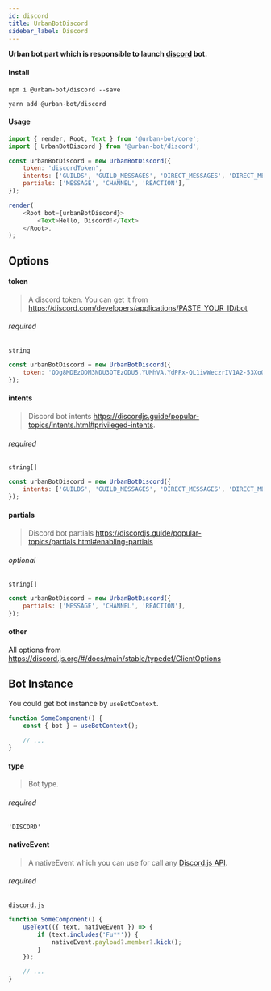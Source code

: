```yaml
---
id: discord
title: UrbanBotDiscord
sidebar_label: Discord
---
```

**Urban bot part which is responsible to launch <a href="https://discord.com/" target="_blank">discord</a> bot.**
#### Install
```shell
npm i @urban-bot/discord --save
```
```shell
yarn add @urban-bot/discord
```
#### Usage
```javascript
import { render, Root, Text } from '@urban-bot/core';
import { UrbanBotDiscord } from '@urban-bot/discord';

const urbanBotDiscord = new UrbanBotDiscord({
    token: 'discordToken',
    intents: ['GUILDS', 'GUILD_MESSAGES', 'DIRECT_MESSAGES', 'DIRECT_MESSAGE_REACTIONS'],
    partials: ['MESSAGE', 'CHANNEL', 'REACTION'],
});

render(
    <Root bot={urbanBotDiscord}>
        <Text>Hello, Discord!</Text>
    </Root>,
);
```

## Options
#### token
> A discord token. You can get it from <a href="https://discord.com/developers/applications/PASTE_YOUR_ID/bot" target="_blank">https://discord.com/developers/applications/PASTE_YOUR_ID/bot</a>

###### required
`string`
```javascript
const urbanBotDiscord = new UrbanBotDiscord({
    token: 'ODg8MDEzODM3NDU3OTEzODU5.YUMhVA.YdPFx-QL1iwWeczrIV1A2-53XoQ',
});
```
#### intents
> Discord bot intents <a href="https://discordjs.guide/popular-topics/intents.html#privileged-intents" target="_blank">https://discordjs.guide/popular-topics/intents.html#privileged-intents</a>. 

###### required
`string[]`
```javascript
const urbanBotDiscord = new UrbanBotDiscord({
    intents: ['GUILDS', 'GUILD_MESSAGES', 'DIRECT_MESSAGES', 'DIRECT_MESSAGE_REACTIONS'],
});
```
#### partials
> Discord bot partials <a href="https://discordjs.guide/popular-topics/partials.html#enabling-partials" target="_blank">https://discordjs.guide/popular-topics/partials.html#enabling-partials</a>

###### optional
`string[]`
```javascript
const urbanBotDiscord = new UrbanBotDiscord({
    partials: ['MESSAGE', 'CHANNEL', 'REACTION'],
});
```
#### other
All options from <a href="https://discord.js.org/#/docs/main/stable/typedef/ClientOptions" target="_blank">https://discord.js.org/#/docs/main/stable/typedef/ClientOptions</a>
## Bot Instance
You could get bot instance by `useBotContext`.
```jsx
function SomeComponent() {
    const { bot } = useBotContext();

    // ...
}
```
#### type  
> Bot type.

###### required
`'DISCORD'` 

#### nativeEvent 
> A nativeEvent which you can use for call any <a href="https://discord.js.org/#/docs/main/stable/general/welcome" target="_blank">Discord.js API</a>.

###### required
<a href="https://discord.js.org/" target="_blank">`discord.js`</a>
```jsx
function SomeComponent() {
    useText(({ text, nativeEvent }) => {
        if (text.includes('Fu**')) {
            nativeEvent.payload?.member?.kick();
        }
    });

    // ...
}
```
